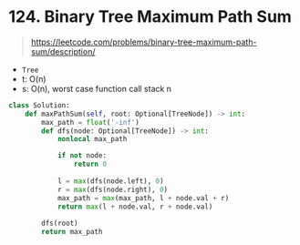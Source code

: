 # 124. Binary Tree Maximum Path Sum
> https://leetcode.com/problems/binary-tree-maximum-path-sum/description/

- `Tree`
- t: O(n)
- s: O(n), worst case function call stack n

```py
class Solution:
    def maxPathSum(self, root: Optional[TreeNode]) -> int:
        max_path = float('-inf')
        def dfs(node: Optional[TreeNode]) -> int:
            nonlocal max_path

            if not node:
                return 0
            
            l = max(dfs(node.left), 0)
            r = max(dfs(node.right), 0)
            max_path = max(max_path, l + node.val + r)
            return max(l + node.val, r + node.val)
        
        dfs(root)
        return max_path
```